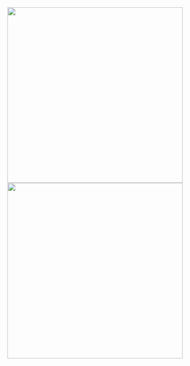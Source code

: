 <img width=400 src='https://github-readme-stats.vercel.app/api?username=agu2tin&theme=vue-dark&show_icons=true&hide_border=true&count_private=true' />
<img width=400 src='https://github-readme-streak-stats.herokuapp.com/?user=agu2tin&theme=vue-dark&hide_border=true' />
